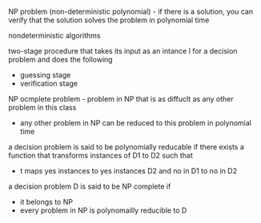 NP problem (non-deterministic polynomial) - if there is a solution, you can verify that the solution solves the problem in polynomial time

nondeterministic algorithms 

two-stage procedure that takes its input as an intance I for a decision problem and does the following
- guessing stage
- verification stage

NP ocmplete problem - problem in NP that is as diffuclt as any other problem in this class
- any other problem in NP can be reduced to this problem in polynomial time

a decision problem is said to be polynomially reducable if there exists a function that transforms instances of D1 to D2 such that
- t maps yes instances to yes instances D2 and no in D1 to no in D2

a decision problem D is said to be NP complete if
- it belongs to NP 
- every problem in NP is polynomailly reducible to D

